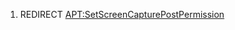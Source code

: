 1.  REDIRECT
    [<APT:SetScreenCapturePostPermission>](APT:SetScreenCapturePostPermission "wikilink")